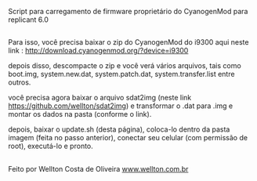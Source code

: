 Script para carregamento de firmware proprietário do CyanogenMod para replicant 6.0

##

Para isso, você precisa baixar o zip do CyanogenMod do i9300 aqui neste link : http://download.cyanogenmod.org/?device=i9300

depois disso, descompacte o zip e você verá vários arquivos, tais como boot.img, system.new.dat, system.patch.dat, system.transfer.list entre outros. 

você precisa agora baixar o arquivo sdat2img (neste link https://github.com/wellton/sdat2img) e transformar o .dat para .img e montar os dados na pasta (conforme o link).

depois, baixar o update.sh (desta página), coloca-lo dentro da pasta imagem (feita no passo anterior), conectar seu celular (com permissão de root), executá-lo e pronto.

##

Feito por Wellton Costa de Oliveira
www.wellton.com.br
